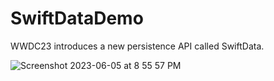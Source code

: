 # SwiftDataDemo

WWDC23 introduces a new persistence API called SwiftData. 

![Screenshot 2023-06-05 at 8 55 57 PM](https://github.com/alexpaul/SwiftDataDemo/assets/1819208/1e39447c-d55b-46f1-8c8c-7ffd07271d3f)
